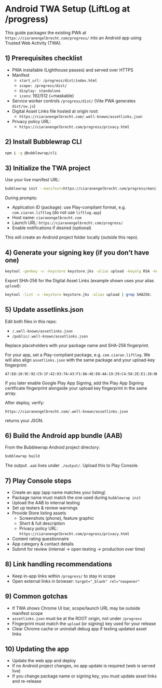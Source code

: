 # Android TWA Setup (LiftLog at /progress)

This guide packages the existing PWA at `https://ciaranengelbrecht.com/progress/` into an Android app using Trusted Web Activity (TWA).

## 1) Prerequisites checklist

- PWA installable (Lighthouse passes) and served over HTTPS
- Manifest
  - `start_url: /progress/dist/index.html`
  - `scope: /progress/dist/`
  - `display: standalone`
  - `icons`: 192/512 (+maskable)
- Service worker controls `/progress/dist/` (Vite PWA generates `dist/sw.js`)
- Digital Asset Links file hosted at origin root:
  - `https://ciaranengelbrecht.com/.well-known/assetlinks.json`
- Privacy policy URL:
  - `https://ciaranengelbrecht.com/progress/privacy.html`

## 2) Install Bubblewrap CLI

```bash
npm i -g @bubblewrap/cli
```

## 3) Initialize the TWA project

Use your live manifest URL:

```bash
bubblewrap init --manifest=https://ciaranengelbrecht.com/progress/manifest.webmanifest
```

During prompts:

- Application ID (package): use Play-compliant format, e.g. `com.ciaran.liftlog` (do not use `liftlog.app`)
- Host name: `ciaranengelbrecht.com`
- Launch URL: `https://ciaranengelbrecht.com/progress/`
- Enable notifications if desired (optional)

This will create an Android project folder locally (outside this repo).

## 4) Generate your signing key (if you don’t have one)

```bash
keytool -genkey -v -keystore keystore.jks -alias upload -keyalg RSA -keysize 2048 -validity 10000
```

Export SHA-256 for the Digital Asset Links (example shown uses your alias `upload`):

```bash
keytool -list -v -keystore keystore.jks -alias upload | grep SHA256:
```

## 5) Update assetlinks.json

Edit both files in this repo:

- `/.well-known/assetlinks.json`
- `/public/.well-known/assetlinks.json`

Replace placeholders with your package name and SHA-256 fingerprint.

For your app, set a Play-compliant package, e.g. `com.ciaran.liftlog`. We will also align `assetlinks.json` with the same package and your upload-key fingerprint:

```
A7:E8:18:9C:92:C9:1F:42:93:7A:43:F1:8A:4E:E0:4A:19:29:C4:58:2E:E1:26:0B:AD:E0:B7:A2:86:99:68:06
```

If you later enable Google Play App Signing, add the Play App Signing certificate fingerprint alongside your upload key fingerprint in the same array.

After deploy, verify:

```
https://ciaranengelbrecht.com/.well-known/assetlinks.json
```

returns your JSON.

## 6) Build the Android app bundle (AAB)

From the Bubblewrap Android project directory:

```bash
bubblewrap build
```

The output `.aab` lives under `./output/`. Upload this to Play Console.

## 7) Play Console steps

- Create an app (app name matches your listing)
- Package name must match the one used during `bubblewrap init`
- Upload the AAB to internal testing
- Set up testers & review warnings
- Provide Store listing assets
  - Screenshots (phone), feature graphic
  - Short & full description
  - Privacy policy URL: `https://ciaranengelbrecht.com/progress/privacy.html`
- Content rating questionnaire
- App category & contact details
- Submit for review (internal → open testing → production over time)

## 8) Link handling recommendations

- Keep in-app links within `/progress/` to stay in scope
- Open external links in browser: `target="_blank" rel="noopener"`

## 9) Common gotchas

- If TWA shows Chrome UI bar, scope/launch URL may be outside manifest scope
- `assetlinks.json` must be at the ROOT origin, not under `/progress`
- Fingerprint must match the `upload` (or signing) key used for your release
- Clear Chrome cache or uninstall debug app if testing updated asset links

## 10) Updating the app

- Update the web app and deploy
- If no Android project changes, no app update is required (web is served live)
- If you change package name or signing key, you must update asset links and re-release
